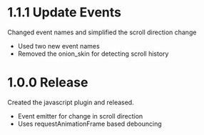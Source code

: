 # 1.1.1 Update Events
Changed event names and simplified the scroll direction change
- Used two new event names
- Removed the onion_skin for detecting scroll history

# 1.0.0 Release

Created the javascript plugin and released.
- Event emitter for change in scroll direction
- Uses requestAnimationFrame based debouncing
